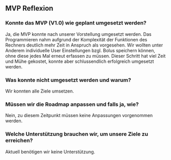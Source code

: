 ## MVP Reflexion
### Konnte das MVP (V1.0) wie geplant umgesetzt werden?
Ja, die MVP konnte nach unserer Vorstellung umgesetzt werden. Das Programmieren nahm aufgrund der Komplexität der Funktionen des Rechners deutlich mehr Zeit in Anspruch als vorgesehen. Wir wollten unter Anderem individuelle User Einstellungen bzgl. Bolus speichern können, ohne diese jedes Mal erneut erfassen zu müssen. Dieser Schritt hat viel Zeit und Mühe gekostet, konnte aber schlussendlich erfolgreich umgesetzt werden.
### Was konnte nicht umgesetzt werden und warum?
Wir konnten alle Ziele umsetzen.
### Müssen wir die Roadmap anpassen und falls ja, wie?
Nein, zu diesem Zeitpunkt müssen keine Anpassungen vorgenommen werden.
### Welche Unterstützung brauchen wir, um unsere Ziele zu erreichen?
Aktuell benötigen wir keine Unterstützung.